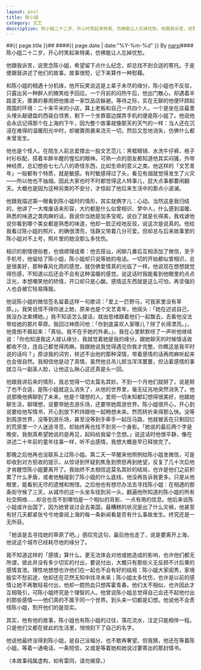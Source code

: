 ```yaml
---
layout: post
title: 陈小姐
category: 文艺
description: 陈小姐二十二岁，开心时笑起来特美，仿佛能让人忘掉忧愁。他跟我诉苦，说思念陈小姐，希望留下点什么纪念，却总找不到合适的寄托。于是便跟我讲述了他们的故事。故事很短，记下来算作一种慰藉。和陈小姐的相遇……
---
```

##{{ page.title }}##
####{{ page.date | date:"%Y-%m-%d" }} By [narsi](http://huangxc.com)####
陈小姐二十二岁，开心时笑起来特美，仿佛能让人忘掉忧愁。

他跟我诉苦，说思念陈小姐，希望留下点什么纪念，却总找不到合适的寄托。于是便跟我讲述了他们的故事。故事很短，记下来算作一种慰藉。

和陈小姐的相遇十分机缘，他开玩笑说这是上辈子未尽的缘分，陈小姐也不反驳，只露出另一种醉人的微笑给予回应。一个月前的闷热午后，他出门散心，却遇着半路变天，骤袭的暴雨把他推进一家饮品店躲避。等待之际，实在无聊的他便环顾起周围的环境：二十来平米的小店，算上老板和自己一共四个人，一个是坐在店最里头埋头敲键盘的西装白领男，剩下一个坐靠窗边摆弄手机的便是陈小姐了。他说他会永远记得那个在上海的下午，因为整个故事就像那天的天气的一样：当人还在沉浸在难得的温暖阳光中时，却被骤雨袭来浇灭一切，然后又忽地消失，仿佛什么都未曾发生。

他也是个怪人。在陌生人前总爱撑出一股文艺范儿：黑框眼镜、水洗牛仔裤、格子衬衫标配，搭着半醉半醒的惺忪的眼神。可熟一点的朋友都知道他其实闷骚，外带神经质，总幻想些七七八八的奇怪东西，比如生命的意义之类。他这样的「文艺青年」一般都有个特质，就是敏感。有时敏感得过了头，看见有烟就觉得发生了火灾——所以他也不抽烟。因此大家也时不时都觉得这人特事儿，屁大点事都要闹翻天。大概也是因为这种另类的不安分，才惊起了他后来生活中的那点小波澜。

他跟我描述第一眼看到陈小姐时的情形，其实就俩字儿：心动。当然这是我归结的，他讲了一大堆废话来形容，大约都是什么似曾相识、梦中人，什么感到温暖、熟悉的味道之类肉麻的话，我说你当她是加多宝呢。说白了就是长得美，我戏谑他说你看到哪个美女都是熟悉的味道，他却一脸正经地反驳，说这次是说真的。他给我看过陈小姐的照片，的确很漂亮，恬静又带着几分可爱。但却总与后来故事里的陈小姐对不上号，照片里的她没那么多忧伤。

相识的剧情很俗套，也很顺理成章：他去搭讪，闲聊几番后互相添加了微信，至于手机号，他留给了陈小姐，陈小姐却只说等她的电话。一切的开始都似曾相识，总是很美好，那种春风化雨的感觉，就仿佛爱情真的光临了一样。他说现在想想就觉得伤感，不知道以后还会不会有这种温暖的感觉。说这话时我能看到他眼里的点点泛光，本想嘲笑他的矫情，开口却只是心酸。感情这东西就是这么可怕，再坚强的人也会被它轻易降服。

他说陈小姐的微信签名留着这样一句歌词：「爱上一匹野马，可我家里没有草原。」。我笑说怪不得你迷上她，原来也是个文艺青年，他摇头：「她在述说自己，我没办法束缚她。」我不知该怎么接话，就由思绪跟着他们一起飘去，去看他没法带给她的那片草原。我回过神质问他：「你到底喜欢人家哪儿？除了长得漂亮。」，他竟倒不屑起来：「真俗。我不在乎她的外表。」，我在心里默默呸了一声听他继续说：「你也知道我这人就认缘分，我就觉着她是我的缘分。跟她聊天的时候情话收都收不住，连自己都觉得肉麻。我跟她说我觉得遇见你我才完整。你瞧这是我平时说的话吗？」原谅我的词穷，转述不出他的那种深情，带着感情的话再肉麻听起来也会很自然。我相信他是动了真情，虽然他总吊儿郎当浑浑噩噩，但沾着感情的事就立马一副圣人脸，让他这么揪心这还真是头一回。

他跟我讲后来的情形，我总觉得一切太莫名其妙。不到一个月他们就掰了，说是掰了也不合适，是陈小姐就这么消失了，从他的世界里，毫无征兆地突然消失了。他说那晚他俩聊到了未来，他是个理想的人，爱把一切未知都幻想得很美好，他跟她聊生活，聊理想，说要带她去游乐场，还要带她周游世界。陈小姐很开心，开心到说要给他写情书，开心到放下矜持跟他一起畅想未来。然而转折来得那么快。没等到周游世界，没等到游乐场，甚至没等到手牵手一起压马路，他就被丢在只剩回忆的荒原里一个人迷途寻觅，却始终再也找不到另一个身影。「她说的最后两个字是晚安。我倒真希望她说的是再见，起码给我留个念想。」说这话时他很平静，像在讲述二十年前的童年往事一样，听不出感情，我想大概是早已释放完了。

那晚之后他再也没联系上过陈小姐。第二天一早醒来他照例给陈小姐发微信，可是却收到对方拒收的提示，从惊讶到怀疑到焦急到愤怒再到绝望，反复了几十次后他才肯醒悟陈小姐要离开了。我始终不太相信这莫名其妙的结局，也许是他们之前积累了什么矛盾，或者他触碰到了陈小姐的什么底线，他没再告诉我更多。只是从他眼里，能看到无尽的遗憾和惋惜。之后他也有想尽办法去寻找陈小姐：在相遇的那条街守候了三天，从城市的这一头坐车绕到另一头，翻遍他所知道的陈小姐的所有社交网络……却总也觅不到哪怕是一个相似的背影、一点有用的信息。他后来说陈小姐或许出国了，因为她曾说过会去美国，最糟糕的状况是出了什么灾祸，他甚至有好几天都紧张兮兮地查阅上海的每一条新闻看是否有什么事故发生。终究还是一无所获。

「她该是去寻找她的草原了吧。」感叹完这句，最后他也走了，说是要离开上海，他说这个城市已经耗尽他的缘分了。

我不知道这样的「感情」算什么，更无法体会对他或她造成的影响，也许他们都无所谓，彼此并没有多少切实的付出，要说付出，大概只有那些义无反顾不计后果的感情宣泄。理性地想想也许他们在一起也不会有好的结局：陈小姐大家闺秀，家境殷实不愁前途，他却还在茫然无知中找寻未来；陈小姐太多忧伤，也许是以前的感情让她不再敢轻易付出，他却一腔热血只想挥霍青春。他们太不相似，也许因此才互相吸引，可陈小姐终究是个理智的人。他曾说陈小姐总觉得自己会还不起他付出的那些感情——他们真的不属于同一个世界。到头来一切都是幻想。他说他不会责怪陈小姐，割开他们的是现实。

其实，他有他的故事，陈小姐也有陈小姐的过往，落花流水，注定只能相伴一程。只是他们又都在彼此的生活里，悄悄刻下了自己的名字。

他说他最终没得到陈小姐，是自己没福分，也不敢再奢望。但我猜，他还在等着陈小姐，等着一通电话、一条短信，又或是等着她和她说过要寄出的那封情书。

（本故事纯属虚构，如有雷同，请勿揭穿。）